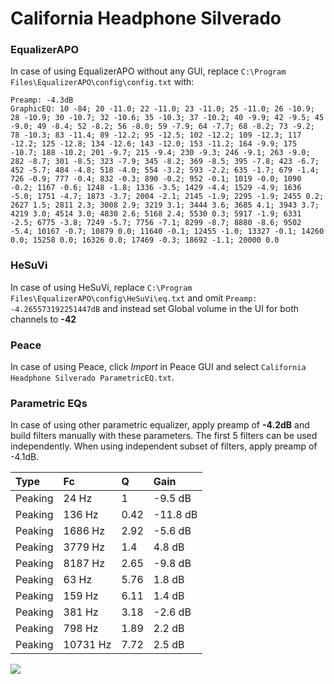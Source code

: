 # California Headphone Silverado

### EqualizerAPO
In case of using EqualizerAPO without any GUI, replace `C:\Program Files\EqualizerAPO\config\config.txt`
with:
```
Preamp: -4.3dB
GraphicEQ: 10 -84; 20 -11.0; 22 -11.0; 23 -11.0; 25 -11.0; 26 -10.9; 28 -10.9; 30 -10.7; 32 -10.6; 35 -10.3; 37 -10.2; 40 -9.9; 42 -9.5; 45 -9.0; 49 -8.4; 52 -8.2; 56 -8.0; 59 -7.9; 64 -7.7; 68 -8.2; 73 -9.2; 78 -10.3; 83 -11.4; 89 -12.2; 95 -12.5; 102 -12.2; 109 -12.3; 117 -12.2; 125 -12.8; 134 -12.6; 143 -12.0; 153 -11.2; 164 -9.9; 175 -10.7; 188 -10.2; 201 -9.7; 215 -9.4; 230 -9.3; 246 -9.1; 263 -9.0; 282 -8.7; 301 -8.5; 323 -7.9; 345 -8.2; 369 -8.5; 395 -7.8; 423 -6.7; 452 -5.7; 484 -4.8; 518 -4.0; 554 -3.2; 593 -2.2; 635 -1.7; 679 -1.4; 726 -0.9; 777 -0.4; 832 -0.3; 890 -0.2; 952 -0.1; 1019 -0.0; 1090 -0.2; 1167 -0.6; 1248 -1.8; 1336 -3.5; 1429 -4.4; 1529 -4.9; 1636 -5.0; 1751 -4.7; 1873 -3.7; 2004 -2.1; 2145 -1.9; 2295 -1.9; 2455 0.2; 2627 1.5; 2811 2.3; 3008 2.9; 3219 3.1; 3444 3.6; 3685 4.1; 3943 3.7; 4219 3.0; 4514 3.0; 4830 2.6; 5168 2.4; 5530 0.3; 5917 -1.9; 6331 -2.5; 6775 -3.8; 7249 -5.7; 7756 -7.1; 8299 -8.7; 8880 -8.6; 9502 -5.4; 10167 -0.7; 10879 0.0; 11640 -0.1; 12455 -1.0; 13327 -0.1; 14260 0.0; 15258 0.0; 16326 0.0; 17469 -0.3; 18692 -1.1; 20000 0.0
```

### HeSuVi
In case of using HeSuVi, replace `C:\Program Files\EqualizerAPO\config\HeSuVi\eq.txt` and omit `Preamp:
-4.265573192251447dB` and instead set Global volume in the UI for both channels to **-42**

### Peace
In case of using Peace, click *Import* in Peace GUI and select `California Headphone Silverado ParametricEQ.txt`.

### Parametric EQs
In case of using other parametric equalizer, apply preamp of **-4.2dB** and build filters manually
with these parameters. The first 5 filters can be used independently.
When using independent subset of filters, apply preamp of -4.1dB.

| Type    | Fc       |    Q | Gain     |
|:--------|:---------|:-----|:---------|
| Peaking | 24 Hz    | 1    | -9.5 dB  |
| Peaking | 136 Hz   | 0.42 | -11.8 dB |
| Peaking | 1686 Hz  | 2.92 | -5.6 dB  |
| Peaking | 3779 Hz  | 1.4  | 4.8 dB   |
| Peaking | 8187 Hz  | 2.65 | -9.8 dB  |
| Peaking | 63 Hz    | 5.76 | 1.8 dB   |
| Peaking | 159 Hz   | 6.11 | 1.4 dB   |
| Peaking | 381 Hz   | 3.18 | -2.6 dB  |
| Peaking | 798 Hz   | 1.89 | 2.2 dB   |
| Peaking | 10731 Hz | 7.72 | 2.5 dB   |

![](https://raw.githubusercontent.com/jaakkopasanen/AutoEq/master/results/innerfidelity/sbaf-serious/California%20Headphone%20Silverado/California%20Headphone%20Silverado.png)
